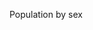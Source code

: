 Population by sex
<div class="flourish-embed flourish-chart" data-src="visualisation/11361049"><script src="https://public.flourish.studio/resources/embed.js"></script></div> 

